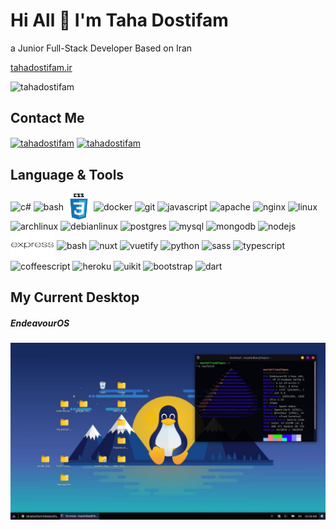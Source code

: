# Hi All 👋 I'm Taha Dostifam
a Junior Full-Stack Developer Based on Iran

<a href="https://tahadostifam.ir/">tahadostifam.ir</a>

<p align="left"><img src="https://komarev.com/ghpvc/?username=tahadostifam&label=Profile%20views&color=0055ff&style=flat" alt="tahadostifam"/></p>

## Contact Me

<p align="left">
<a href="https://instagram.com/tahadostifam131" target="blank"><img align="center" src="https://upload.wikimedia.org/wikipedia/commons/thumb/e/e7/Instagram_logo_2016.svg/768px-Instagram_logo_2016.svg.png" alt="tahadostifam" height="30" width="30" /></a>
<a href="https://t.me/maximilian_tepes" target="blank"><img align="center" src="https://upload.wikimedia.org/wikipedia/commons/thumb/8/82/Telegram_logo.svg/1024px-Telegram_logo.svg.png" alt="tahadostifam" height="30" width="30" /></a>
</p>

## Language & Tools
<p align="left">
<img align="center" src="https://iconape.com/wp-content/png_logo_vector/c-sharp-c-logo.png" alt="c#" height="40" width="36" />
<img align="center" src="https://upload.wikimedia.org/wikipedia/commons/thumb/2/20/Bash_Logo_black_and_white_icon_only.svg/896px-Bash_Logo_black_and_white_icon_only.svg.png" alt="bash" height="42" width="40" />
<img align="center" src="https://raw.githubusercontent.com/github/explore/6c6508f34230f0ac0d49e847a326429eefbfc030/topics/css/css.png" alt="css" height="42" width="40" />
<img align="center" src="https://cdn.iconscout.com/icon/free/png-512/docker-226091.png" alt="docker" height="42" width="40" />
<img align="center" src="https://upload.wikimedia.org/wikipedia/commons/thumb/3/3f/Git_icon.svg/1024px-Git_icon.svg.png" alt="git" height="40" width="40" />
<img align="center" src="https://cdn.iconscout.com/icon/free/png-512/javascript-2752148-2284965.png" alt="javascript" height="40" width="40" />
<img align="center" src="https://cdn.iconscout.com/icon/free/png-256/apache-8-1174973.png" alt="apache" height="40" width="40" />
<img align="center" src="https://iconape.com/wp-content/png_logo_vector/nginx.png" alt="nginx" height="40" width="40" />
<img align="center" src="https://pics.freeicons.io/uploads/icons/png/3525127881551941184-512.png" alt="linux" height="40" width="40" />
<img align="center" src="https://upload.wikimedia.org/wikipedia/commons/thumb/a/a5/Archlinux-icon-crystal-64.svg/1200px-Archlinux-icon-crystal-64.svg.png" alt="archlinux" height="40" width="40" />
<img align="center" src="https://cdn2.iconfinder.com/data/icons/system-flat-buttons/512/debian-512.png" alt="debianlinux" height="40" width="40" />
<img align="center" src="https://cdn.iconscout.com/icon/free/png-256/postgresql-226047.png" alt="postgres" height="40" width="40" />
<img align="center" src="https://cdn.iconscout.com/icon/free/png-512/mysql-19-1174939.png" alt="mysql" height="40" width="40" />
<img align="center" src="https://behnambahrami.ir/assets/img/blog/11.jpg" alt="mongodb" height="46" width="40" />
<img align="center" src="https://img.icons8.com/color/452/nodejs.png" alt="nodejs" height="40" width="40" />
<img align="center" src="https://raw.githubusercontent.com/devicons/devicon/master/icons/express/express-original-wordmark.svg" alt="express" height="45" width="70" />
<img align="center" src="https://cdn.iconscout.com/icon/free/png-512/vue-282497.png" alt="bash" height="40" width="40" />
<img align="center" src="https://camo.githubusercontent.com/faa52408def7e90dd8b2c84a09a62bf675ba11152395c61dae6a131458fbbae8/68747470733a2f2f7777772e766563746f726c6f676f2e7a6f6e652f6c6f676f732f6e7578746a732f6e7578746a732d69636f6e2e737667" alt="nuxt" height="40" width="40" />
<img align="center" src="https://iconape.com/wp-content/png_logo_vector/vuetify.png" alt="vuetify" height="40" width="40" />
<img align="center" src="https://cdn.iconscout.com/icon/free/png-256/python-3521655-2945099.png" alt="python" height="40" width="40" />
<img align="center" src="https://cdn.iconscout.com/icon/free/png-512/sass-226054.png" alt="sass" height="40" width="40" />
<img align="center" src="https://cdn.iconscout.com/icon/free/png-512/typescript-1174965.png" alt="typescript" height="40" width="40" />
<img align="center" src="https://cdn.iconscout.com/icon/free/png-512/coffee-script-3628110-3030930.png" alt="coffeescript" height="40" width="40" />
<img align="center" src="https://icon-library.com/images/heroku-icon/heroku-icon-6.jpg" alt="heroku" height="40" width="94" />
<img align="center" src="https://cdn.iconscout.com/icon/free/png-512/uikit-3629126-3030266.png" alt="uikit" height="40" width="40" />
<img align="center" src="https://img.icons8.com/color/452/bootstrap.png" alt="bootstrap" height="40" width="40" />
<img align="center" src="https://www.fluttericon.com/logo_dart_192px.svg" alt="dart" height="40" width="40" />
</p>

## My Current Desktop
##### EndeavourOS
![alt text](https://github.com/tahadostifam/tahadostifam/blob/main/desktop6.jpg?raw=true)
